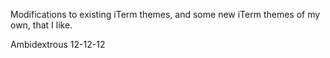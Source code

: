 Modifications to existing iTerm themes, and some new iTerm themes of my own, that I like.

Ambidextrous
12-12-12
